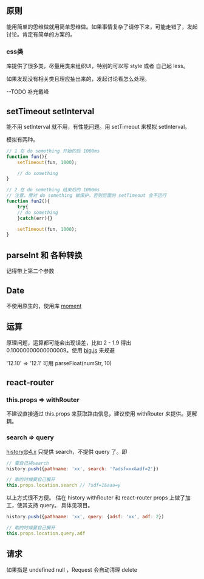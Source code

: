 
## 原则

能用简单的思维做就用简单思维做。如果事情复杂了请停下来，可能走错了，发起讨论。肯定有简单的方案的。

### css类

库提供了很多类，尽量用类来组织UI，特别的可以写 style 或者 自己起 less。

如果发现没有相关类且理应抽出来的，发起讨论看怎么处理。

--TODO 补充戴峰

## setTimeout setInterval

能不用 setInterval 就不用，有性能问题。用 setTimeout 来模拟 setInterval。

模拟有两种。

```js
// 1 在 do something 开始的后 1000ms
function fun(){
    setTimeout(fun, 1000);

    // do something
}

// 2 在 do something 结束后的 1000ms
// 注意，需对 do something 做保护，否则后面的 setTimeout 会不运行
function fun2(){
    try{
    // do something
    }catch(err){}

    setTimeout(fun, 1000);
}
```

## parseInt 和 各种转换

记得带上第二个参数

## Date

不使用原生的，使用库 [moment](http://momentjs.com/)

## 运算

原理问题，运算都可能会出现误差，比如 2 - 1.9 得出 0.10000000000000009。使用 [big.js](http://mikemcl.github.io/big.js/) 来规避

'12.10' => '12.1' 可用 parseFloat(numStr, 10)

## react-router

### this.props => withRouter
不建议直接通过 this.props 来获取路由信息，建议使用 withRouter 来提供。更解耦。

### search => query

history@4.x 只提供 search，不提供 query 了。即

```js
// 要自己拼search
history.push({pathname: 'xx', search: '?adsf=xx&adf=2'})

// 取的时候要自己解开
this.props.location.search // ?sdf=1&aaa=y
```

以上方式很不方便。 估在 history withRouter 和 react-router props 上做了加工，使其支持 query。 具体见项目。

```js
history.push({pathname: 'xx', query: {adsf: 'xx', adf: 2})

// 取的时候要自己解开
this.props.location.query.adf
```

## 请求

如果指是 undefined null ，Request 会自动清理 delete